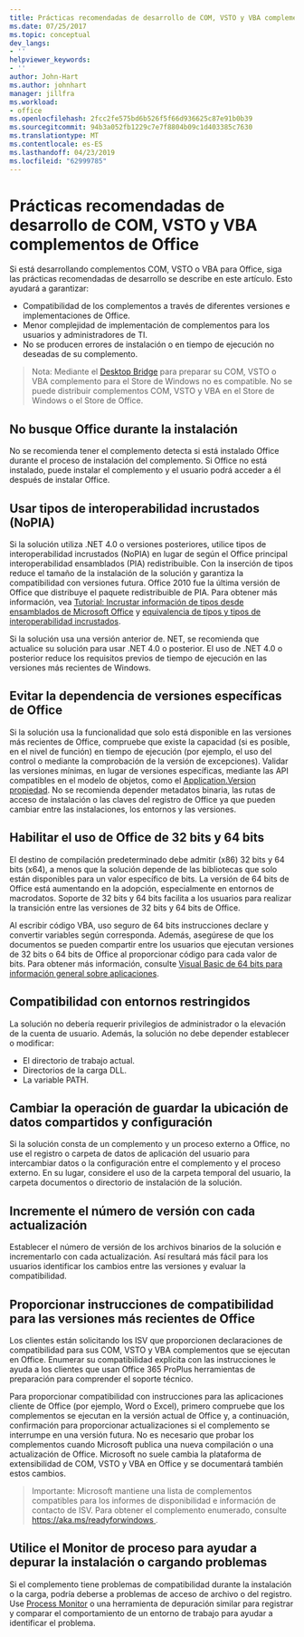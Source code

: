 ```yaml
---
title: Prácticas recomendadas de desarrollo de COM, VSTO y VBA complementos de Office
ms.date: 07/25/2017
ms.topic: conceptual
dev_langs:
- ''
helpviewer_keywords:
- ''
author: John-Hart
ms.author: johnhart
manager: jillfra
ms.workload:
- office
ms.openlocfilehash: 2fcc2fe575bd6b526f5f66d936625c87e91b0b39
ms.sourcegitcommit: 94b3a052fb1229c7e7f8804b09c1d403385c7630
ms.translationtype: MT
ms.contentlocale: es-ES
ms.lasthandoff: 04/23/2019
ms.locfileid: "62999785"
---
```

# <a name="development-best-practices-for-com-vsto-and-vba-add-ins-in-office"></a>Prácticas recomendadas de desarrollo de COM, VSTO y VBA complementos de Office
  Si está desarrollando complementos COM, VSTO o VBA para Office, siga las prácticas recomendadas de desarrollo se describe en este artículo.   Esto ayudará a garantizar:

- Compatibilidad de los complementos a través de diferentes versiones e implementaciones de Office.
- Menor complejidad de implementación de complementos para los usuarios y administradores de TI.
- No se producen errores de instalación o en tiempo de ejecución no deseadas de su complemento.

>Nota: Mediante el [Desktop Bridge](/windows/uwp/porting/desktop-to-uwp-root) para preparar su COM, VSTO o VBA complemento para el Store de Windows no es compatible. No se puede distribuir complementos COM, VSTO y VBA en el Store de Windows o el Store de Office.

## <a name="do-not-check-for-office-during-installation"></a>No busque Office durante la instalación
 No se recomienda tener el complemento detecta si está instalado Office durante el proceso de instalación del complemento. Si Office no está instalado, puede instalar el complemento y el usuario podrá acceder a él después de instalar Office.

## <a name="use-embedded-interop-types-nopia"></a>Usar tipos de interoperabilidad incrustados (NoPIA)
Si la solución utiliza .NET 4.0 o versiones posteriores, utilice tipos de interoperabilidad incrustados (NoPIA) en lugar de según el Office principal interoperabilidad ensamblados (PIA) redistribuible. Con la inserción de tipos reduce el tamaño de la instalación de la solución y garantiza la compatibilidad con versiones futura. Office 2010 fue la última versión de Office que distribuye el paquete redistribuible de PIA. Para obtener más información, vea [Tutorial: Incrustar información de tipos desde ensamblados de Microsoft Office](https://msdn.microsoft.com/library/ee317478.aspx) y [equivalencia de tipos y tipos de interoperabilidad incrustados](/windows/uwp/porting/desktop-to-uwp-root).

Si la solución usa una versión anterior de. NET, se recomienda que actualice su solución para usar .NET 4.0 o posterior. El uso de .NET 4.0 o posterior reduce los requisitos previos de tiempo de ejecución en las versiones más recientes de Windows.

## <a name="avoid-depending-on-specific-office-versions"></a>Evitar la dependencia de versiones específicas de Office
Si la solución usa la funcionalidad que solo está disponible en las versiones más recientes de Office, compruebe que existe la capacidad (si es posible, en el nivel de función) en tiempo de ejecución (por ejemplo, el uso del control o mediante la comprobación de la versión de excepciones). Validar las versiones mínimas, en lugar de versiones específicas, mediante las API compatibles en el modelo de objetos, como el [Application.Version propiedad](<xref:Microsoft.Office.Interop.Excel._Application.Version%2A>). No se recomienda depender metadatos binaria, las rutas de acceso de instalación o las claves del registro de Office ya que pueden cambiar entre las instalaciones, los entornos y las versiones.

## <a name="enable-both-32-bit-and-64-bit-office-usage"></a>Habilitar el uso de Office de 32 bits y 64 bits
El destino de compilación predeterminado debe admitir (x86) 32 bits y 64 bits (x64), a menos que la solución depende de las bibliotecas que solo están disponibles para un valor específico de bits. La versión de 64 bits de Office está aumentando en la adopción, especialmente en entornos de macrodatos. Soporte de 32 bits y 64 bits facilita a los usuarios para realizar la transición entre las versiones de 32 bits y 64 bits de Office.

Al escribir código VBA, uso seguro de 64 bits instrucciones declare y convertir variables según corresponda. Además, asegúrese de que los documentos se pueden compartir entre los usuarios que ejecutan versiones de 32 bits o 64 bits de Office al proporcionar código para cada valor de bits. Para obtener más información, consulte [Visual Basic de 64 bits para información general sobre aplicaciones](/office/vba/Language/Concepts/Getting-Started/64-bit-visual-basic-for-applications-overview).

## <a name="support-restricted-environments"></a>Compatibilidad con entornos restringidos
La solución no debería requerir privilegios de administrador o la elevación de la cuenta de usuario. Además, la solución no debe depender establecer o modificar:

- El directorio de trabajo actual.
- Directorios de la carga DLL.
- La variable PATH.

## <a name="change-the-save-location-of-shared-data-and-settings"></a>Cambiar la operación de guardar la ubicación de datos compartidos y configuración
Si la solución consta de un complemento y un proceso externo a Office, no use el registro o carpeta de datos de aplicación del usuario para intercambiar datos o la configuración entre el complemento y el proceso externo. En su lugar, considere el uso de la carpeta temporal del usuario, la carpeta documentos o directorio de instalación de la solución.

## <a name="increment-the-version-number-with-each-update"></a>Incremente el número de versión con cada actualización
Establecer el número de versión de los archivos binarios de la solución e incrementarlo con cada actualización. Así resultará más fácil para los usuarios identificar los cambios entre las versiones y evaluar la compatibilidad.

## <a name="provide-support-statements-for-the-latest-versions-of-office"></a>Proporcionar instrucciones de compatibilidad para las versiones más recientes de Office
Los clientes están solicitando los ISV que proporcionen declaraciones de compatibilidad para sus COM, VSTO y VBA complementos que se ejecutan en Office. Enumerar su compatibilidad explícita con las instrucciones le ayuda a los clientes que usan Office 365 ProPlus herramientas de preparación para comprender el soporte técnico.

Para proporcionar compatibilidad con instrucciones para las aplicaciones cliente de Office (por ejemplo, Word o Excel), primero compruebe que los complementos se ejecutan en la versión actual de Office y, a continuación, confirmación para proporcionar actualizaciones si el complemento se interrumpe en una versión futura. No es necesario que probar los complementos cuando Microsoft publica una nueva compilación o una actualización de Office. Microsoft no suele cambia la plataforma de extensibilidad de COM, VSTO y VBA en Office y se documentará también estos cambios.

>Importante: Microsoft mantiene una lista de complementos compatibles para los informes de disponibilidad e información de contacto de ISV. Para obtener el complemento enumerado, consulte [ https://aka.ms/readyforwindows ](https://aka.ms/readyforwindows).

## <a name="use-process-monitor-to-help-debug-installation-or-loading-issues"></a>Utilice el Monitor de proceso para ayudar a depurar la instalación o cargando problemas
Si el complemento tiene problemas de compatibilidad durante la instalación o la carga, podría deberse a problemas de acceso de archivo o del registro. Use [Process Monitor](/sysinternals/downloads/procmon) o una herramienta de depuración similar para registrar y comparar el comportamiento de un entorno de trabajo para ayudar a identificar el problema.
